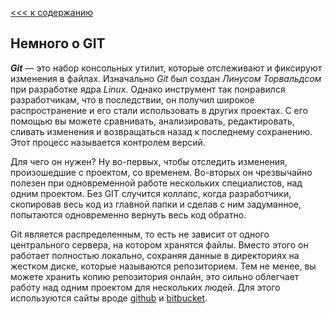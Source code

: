 [<<< к содержанию](/readme.md)

## Немного о GIT

***Git*** — это набор консольных утилит, которые отслеживают и фиксируют изменения в файлах. Изначально _Git_ был создан _Линусом Торвальдсом_ при разработке ядра _Linux_. Однако инструмент так понравился разработчикам, что в последствии, он получил широкое распространение и его стали использовать в других проектах. С его помощью вы можете сравнивать, анализировать, редактировать, сливать изменения и возвращаться назад к последнему сохранению. Этот процесс называется контролем версий.

Для чего он нужен? Ну во-первых, чтобы отследить изменения, произошедшие с проектом, со временем. Во-вторых он чрезвычайно полезен при одновременной работе нескольких специалистов, над одним проектом. Без GIT случится коллапс, когда разработчики, скопировав весь код из главной папки и сделав с ним задуманное, попытаются одновременно вернуть весь код обратно.

Git является распределенным, то есть не зависит от одного центрального сервера, на котором хранятся файлы. Вместо этого он работает полностью локально, сохраняя данные в директориях на жестком диске, которые называются репозиторием. Тем не менее, вы можете хранить копию репозитория онлайн, это сильно облегчает работу над одним проектом для нескольких людей. Для этого используются сайты вроде [github](https://github.com/ "Go to github website") и [bitbucket](https://bitbucket.org/ "Go to bitbucket website").